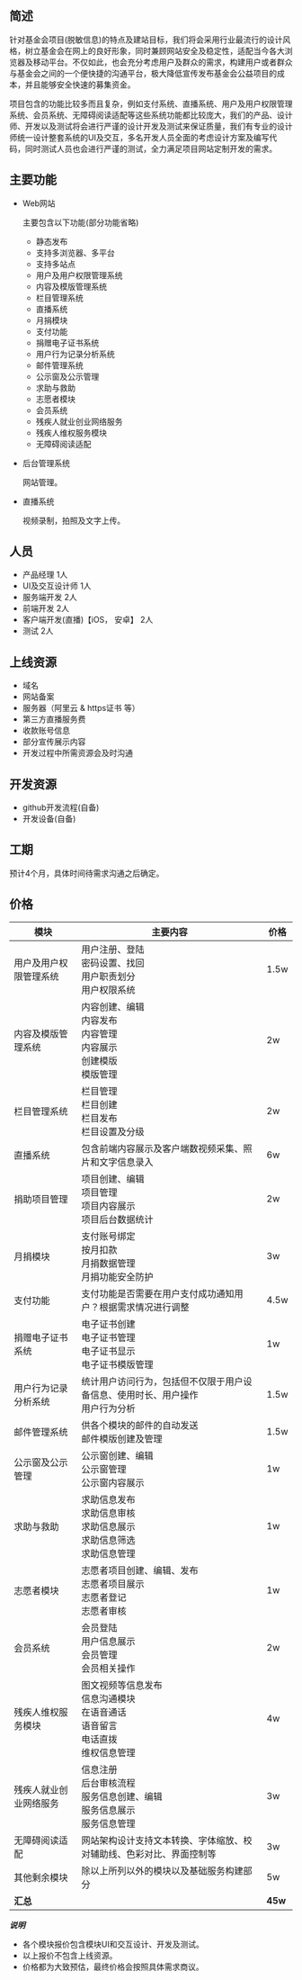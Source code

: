 ## 简述

​   针对基金会项目(脱敏信息)的特点及建站目标，我们将会采用行业最流行的设计风格，树立基金会在网上的良好形象，同时兼顾网站安全及稳定性，适配当今各大浏览器及移动平台。不仅如此，也会充分考虑用户及群众的需求，构建用户或者群众与基金会之间的一个便快捷的沟通平台，极大降低宣传发布基金会公益项目的成本，并且能够安全快速的募集资金。

​		项目包含的功能比较多而且复杂，例如支付系统、直播系统、用户及用户权限管理系统、会员系统、无障碍阅读适配等这些系统功能都比较庞大，我们的产品、设计师、开发以及测试将会进行严谨的设计开发及测试来保证质量，我们有专业的设计师统一设计整套系统的UI及交互，多名开发人员全面的考虑设计方案及编写代码，同时测试人员也会进行严谨的测试，全力满足项目网站定制开发的需求。

## 主要功能

* Web网站

  主要包含以下功能(部分功能省略)

  - 静态发布
  - 支持多浏览器、多平台
  - 支持多站点
  - 用户及用户权限管理系统
  -  内容及模版管理系统
  - 栏目管理系统
  - 直播系统
  -  月捐模块
  - 支付功能
  -  捐赠电子证书系统
  - 用户行为记录分析系统
  - 邮件管理系统
  - 公示窗及公示管理  
  - 求助与救助
  - 志愿者模块  
  -  会员系统
  - 残疾人就业创业网络服务
  -  残疾人维权服务模块  
  - 无障碍阅读适配

* 后台管理系统

  网站管理。

* 直播系统

  视频录制，拍照及文字上传。

## 人员

- 产品经理 1人
- UI及交互设计师 1人
- 服务端开发 2人
- 前端开发 2人
- 客户端开发(直播)【iOS， 安卓】 2人
- 测试 2人

## 上线资源

- 域名
- 网站备案
- 服务器（阿里云 & https证书 等）
- 第三方直播服务费
- 收款账号信息
- 部分宣传展示内容
- 开发过程中所需资源会及时沟通 

## 开发资源

- github开发流程(自备)
- 开发设备(自备)  

## 工期
预计4个月，具体时间待需求沟通之后确定。

## 价格

| 模块                   | 主要内容                                                     | 价格    |
| ---------------------- | ------------------------------------------------------------ | ------- |
| 用户及用户权限管理系统 | 用户注册、登陆 <br/>  密码设置、找回 <br/> 用户职责划分 <br/> 用户权限系统 | 1.5w    |
| 内容及模版管理系统     | 内容创建、编辑<br/>内容发布<br/>内容管理<br/>内容展示<br/>创建模版 <br/> 模版管理 | 2w      |
| 栏目管理系统           | 栏目管理<br/>栏目创建<br/>栏目发布<br/>栏目设置及分级<br/>   | 2w      |
| 直播系统               | 包含前端内容展示及客户端数视频采集、照片和文字信息录入       | 6w      |
| 捐助项目管理           | 项目创建、编辑<br/>项目管理<br/>项目内容展示<br/>项目后台数据统计 | 2w      |
| 月捐模块               | 支付账号绑定<br/>按月扣款<br/>月捐数据管理<br/>月捐功能安全防护 | 3w      |
| 支付功能               | 支付功能是否需要在用户支付成功通知用户？根据需求情况进行调整 | 4.5w      |
| 捐赠电子证书系统       | 电子证书创建<br/>电子证书管理<br/>电子证书显示<br/>电子证书模版管理 | 1w      |
| 用户行为记录分析系统   | 统计用户访问行为，包括但不仅限于用户设备信息、使用时长、用户操作<br/>用户行为分析 | 1.5w      |
| 邮件管理系统           | 供各个模块的邮件的自动发送<br/>邮件模版创建及管理            | 1.5w    |
| 公示窗及公示管理       | 公示窗创建、编辑<br/>公示窗管理<br/>公示窗内容展示           | 1w      |
| 求助与救助             | 求助信息发布<br/>求助信息审核<br/>求助信息展示<br/>求助信息筛选<br/>求助信息管理 | 1w    |
| 志愿者模块             | 志愿者项目创建、编辑、发布<br/>志愿者项目展示<br/>志愿者登记<br/>志愿者审核 | 1w    |
| 会员系统               | 会员登陆<br/>用户信息展示<br/>会员管理<br/>会员相关操作      | 2w      |
| 残疾人维权服务模块     | 图文视频等信息发布<br/>信息沟通模块<br/>在语音通话<br/>语音留言<br/>电话直拨<br/>维权信息管理 | 4w      |
| 残疾人就业创业网络服务 | 信息注册<br/>后台审核流程<br/>服务信息创建、编辑 <br/> 服务信息展示<br/>服务信息管理 | 3w      |
| 无障碍阅读适配         | 网站架构设计支持文本转换、字体缩放、校对辅助线、色彩对比、界面控制等 | 3w      |
| 其他剩余模块           | 除以上所列以外的模块以及基础服务构建部分                     | 5w      |
| **汇总**               |                                                              | **45w** |

***说明***

* 各个模块报价包含模块UI和交互设计、开发及测试。
* 以上报价不包含上线资源。
* 价格都为大致预估，最终价格会按照具体需求商议。
